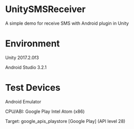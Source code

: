 # UnitySMSReceiver
A simple demo for receive SMS with Android plugin in Unity

# Environment
Unity 2017.2.0f3

Android Studio 3.2.1

# Test Devices

Android Emulator

CPU/ABI: Google Play Intel Atom (x86)

Target: google_apis_playstore [Google Play] (API level 28)
